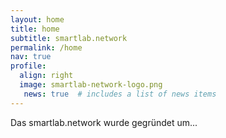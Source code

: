 ```yaml
---
layout: home
title: home
subtitle: smartlab.network
permalink: /home
nav: true
profile:
  align: right
  image: smartlab-network-logo.png
   news: true  # includes a list of news items
---
```


Das smartlab.network wurde gegr&uuml;ndet um...
